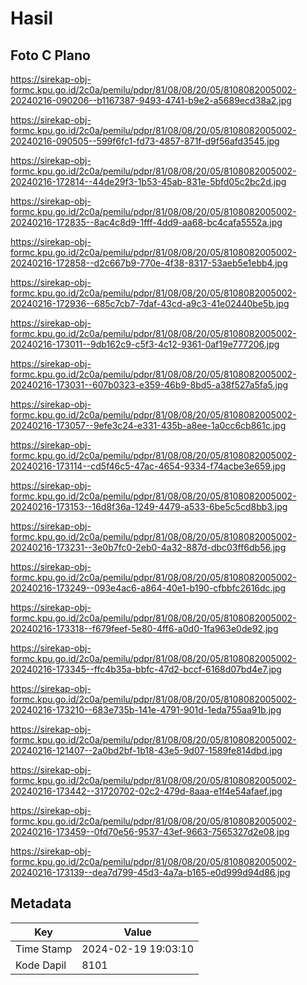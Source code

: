 # Hasil

## Foto C Plano

https://sirekap-obj-formc.kpu.go.id/2c0a/pemilu/pdpr/81/08/08/20/05/8108082005002-20240216-090206--b1167387-9493-4741-b9e2-a5689ecd38a2.jpg

https://sirekap-obj-formc.kpu.go.id/2c0a/pemilu/pdpr/81/08/08/20/05/8108082005002-20240216-090505--599f6fc1-fd73-4857-871f-d9f56afd3545.jpg

https://sirekap-obj-formc.kpu.go.id/2c0a/pemilu/pdpr/81/08/08/20/05/8108082005002-20240216-172814--44de29f3-1b53-45ab-831e-5bfd05c2bc2d.jpg

https://sirekap-obj-formc.kpu.go.id/2c0a/pemilu/pdpr/81/08/08/20/05/8108082005002-20240216-172835--8ac4c8d9-1fff-4dd9-aa68-bc4cafa5552a.jpg

https://sirekap-obj-formc.kpu.go.id/2c0a/pemilu/pdpr/81/08/08/20/05/8108082005002-20240216-172858--d2c667b9-770e-4f38-8317-53aeb5e1ebb4.jpg

https://sirekap-obj-formc.kpu.go.id/2c0a/pemilu/pdpr/81/08/08/20/05/8108082005002-20240216-172936--685c7cb7-7daf-43cd-a9c3-41e02440be5b.jpg

https://sirekap-obj-formc.kpu.go.id/2c0a/pemilu/pdpr/81/08/08/20/05/8108082005002-20240216-173011--9db162c9-c5f3-4c12-9361-0af19e777206.jpg

https://sirekap-obj-formc.kpu.go.id/2c0a/pemilu/pdpr/81/08/08/20/05/8108082005002-20240216-173031--607b0323-e359-46b9-8bd5-a38f527a5fa5.jpg

https://sirekap-obj-formc.kpu.go.id/2c0a/pemilu/pdpr/81/08/08/20/05/8108082005002-20240216-173057--9efe3c24-e331-435b-a8ee-1a0cc6cb861c.jpg

https://sirekap-obj-formc.kpu.go.id/2c0a/pemilu/pdpr/81/08/08/20/05/8108082005002-20240216-173114--cd5f46c5-47ac-4654-9334-f74acbe3e659.jpg

https://sirekap-obj-formc.kpu.go.id/2c0a/pemilu/pdpr/81/08/08/20/05/8108082005002-20240216-173153--16d8f36a-1249-4479-a533-6be5c5cd8bb3.jpg

https://sirekap-obj-formc.kpu.go.id/2c0a/pemilu/pdpr/81/08/08/20/05/8108082005002-20240216-173231--3e0b7fc0-2eb0-4a32-887d-dbc03ff6db56.jpg

https://sirekap-obj-formc.kpu.go.id/2c0a/pemilu/pdpr/81/08/08/20/05/8108082005002-20240216-173249--093e4ac6-a864-40e1-b190-cfbbfc2616dc.jpg

https://sirekap-obj-formc.kpu.go.id/2c0a/pemilu/pdpr/81/08/08/20/05/8108082005002-20240216-173318--f679feef-5e80-4ff6-a0d0-1fa963e0de92.jpg

https://sirekap-obj-formc.kpu.go.id/2c0a/pemilu/pdpr/81/08/08/20/05/8108082005002-20240216-173345--ffc4b35a-bbfc-47d2-bccf-6168d07bd4e7.jpg

https://sirekap-obj-formc.kpu.go.id/2c0a/pemilu/pdpr/81/08/08/20/05/8108082005002-20240216-173210--683e735b-141e-4791-901d-1eda755aa91b.jpg

https://sirekap-obj-formc.kpu.go.id/2c0a/pemilu/pdpr/81/08/08/20/05/8108082005002-20240216-121407--2a0bd2bf-1b18-43e5-9d07-1589fe814dbd.jpg

https://sirekap-obj-formc.kpu.go.id/2c0a/pemilu/pdpr/81/08/08/20/05/8108082005002-20240216-173442--31720702-02c2-479d-8aaa-e1f4e54afaef.jpg

https://sirekap-obj-formc.kpu.go.id/2c0a/pemilu/pdpr/81/08/08/20/05/8108082005002-20240216-173459--0fd70e56-9537-43ef-9663-7565327d2e08.jpg

https://sirekap-obj-formc.kpu.go.id/2c0a/pemilu/pdpr/81/08/08/20/05/8108082005002-20240216-173139--dea7d799-45d3-4a7a-b165-e0d999d94d86.jpg


## Metadata

| Key        | Value               |
| ---------- | ------------------- |
| Time Stamp | 2024-02-19 19:03:10 |
| Kode Dapil | 8101                |



